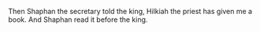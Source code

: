 Then Shaphan the secretary told the king, Hilkiah the priest has given me a book. And Shaphan read it before the king.

